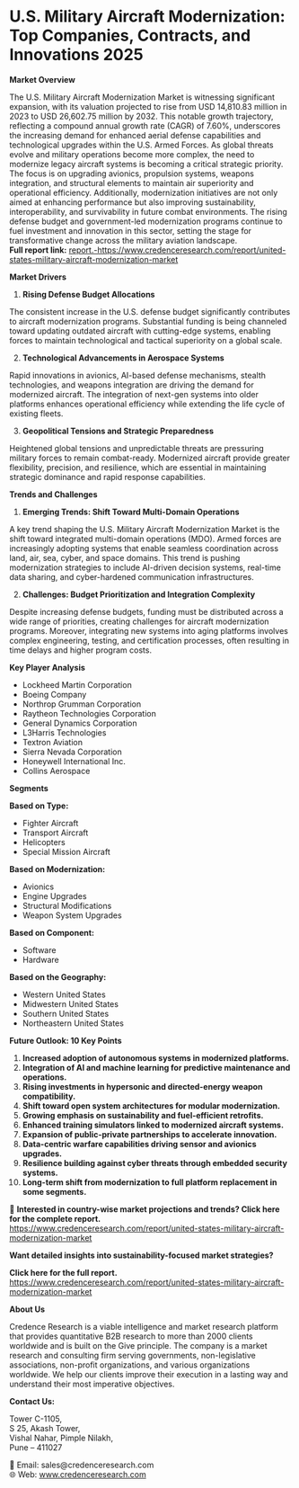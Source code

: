 # U.S. Military Aircraft Modernization: Top Companies, Contracts, and Innovations 2025


<p><strong>Market Overview</strong></p>
<p>The U.S. Military Aircraft Modernization Market is witnessing significant expansion, with its valuation projected to rise from USD 14,810.83 million in 2023 to USD 26,602.75 million by 2032. This notable growth trajectory, reflecting a compound annual growth rate (CAGR) of 7.60%, underscores the increasing demand for enhanced aerial defense capabilities and technological upgrades within the U.S. Armed Forces. As global threats evolve and military operations become more complex, the need to modernize legacy aircraft systems is becoming a critical strategic priority. The focus is on upgrading avionics, propulsion systems, weapons integration, and structural elements to maintain air superiority and operational efficiency. Additionally, modernization initiatives are not only aimed at enhancing performance but also improving sustainability, interoperability, and survivability in future combat environments. The rising defense budget and government-led modernization programs continue to fuel investment and innovation in this sector, setting the stage for transformative change across the military aviation landscape.<br /> <strong>Full report link:</strong> <a href="https://www.credenceresearch.com/report/united-states-military-aircraft-modernization-market">report.-https://www.credenceresearch.com/report/united-states-military-aircraft-modernization-market</a></p>
<p><strong>Market Drivers</strong></p>
<ol>
<li><strong> Rising Defense Budget Allocations</strong></li>
</ol>
<p>The consistent increase in the U.S. defense budget significantly contributes to aircraft modernization programs. Substantial funding is being channeled toward updating outdated aircraft with cutting-edge systems, enabling forces to maintain technological and tactical superiority on a global scale.</p>
<ol start="2">
<li><strong> Technological Advancements in Aerospace Systems</strong></li>
</ol>
<p>Rapid innovations in avionics, AI-based defense mechanisms, stealth technologies, and weapons integration are driving the demand for modernized aircraft. The integration of next-gen systems into older platforms enhances operational efficiency while extending the life cycle of existing fleets.</p>
<ol start="3">
<li><strong> Geopolitical Tensions and Strategic Preparedness</strong></li>
</ol>
<p>Heightened global tensions and unpredictable threats are pressuring military forces to remain combat-ready. Modernized aircraft provide greater flexibility, precision, and resilience, which are essential in maintaining strategic dominance and rapid response capabilities.</p>
<p><strong>Trends and Challenges</strong></p>
<ol>
<li><strong> Emerging Trends: Shift Toward Multi-Domain Operations</strong></li>
</ol>
<p>A key trend shaping the U.S. Military Aircraft Modernization Market is the shift toward integrated multi-domain operations (MDO). Armed forces are increasingly adopting systems that enable seamless coordination across land, air, sea, cyber, and space domains. This trend is pushing modernization strategies to include AI-driven decision systems, real-time data sharing, and cyber-hardened communication infrastructures.</p>
<ol start="2">
<li><strong> Challenges: Budget Prioritization and Integration Complexity</strong></li>
</ol>
<p>Despite increasing defense budgets, funding must be distributed across a wide range of priorities, creating challenges for aircraft modernization programs. Moreover, integrating new systems into aging platforms involves complex engineering, testing, and certification processes, often resulting in time delays and higher program costs.</p>
<p><strong>Key Player Analysis</strong></p>
<ul>
<li>Lockheed Martin Corporation</li>
<li>Boeing Company</li>
<li>Northrop Grumman Corporation</li>
<li>Raytheon Technologies Corporation</li>
<li>General Dynamics Corporation</li>
<li>L3Harris Technologies</li>
<li>Textron Aviation</li>
<li>Sierra Nevada Corporation</li>
<li>Honeywell International Inc.</li>
<li>Collins Aerospace</li>
</ul>
<p><strong>Segments</strong></p>
<p><strong>Based on Type:</strong></p>
<ul>
<li>Fighter Aircraft</li>
<li>Transport Aircraft</li>
<li>Helicopters</li>
<li>Special Mission Aircraft</li>
</ul>
<p><strong>Based on Modernization:</strong></p>
<ul>
<li>Avionics</li>
<li>Engine Upgrades</li>
<li>Structural Modifications</li>
<li>Weapon System Upgrades</li>
</ul>
<p><strong>Based on Component:</strong></p>
<ul>
<li>Software</li>
<li>Hardware</li>
</ul>
<p><strong>Based on the Geography:</strong></p>
<ul>
<li>Western United States</li>
<li>Midwestern United States</li>
<li>Southern United States</li>
<li>Northeastern United States</li>
</ul>
<p><strong>Future Outlook: 10 Key Points</strong></p>
<ol>
<li><strong>Increased adoption of autonomous systems in modernized platforms.</strong></li>
<li><strong>Integration of AI and machine learning for predictive maintenance and operations.</strong></li>
<li><strong>Rising investments in hypersonic and directed-energy weapon compatibility.</strong></li>
<li><strong>Shift toward open system architectures for modular modernization.</strong></li>
<li><strong>Growing emphasis on sustainability and fuel-efficient retrofits.</strong></li>
<li><strong>Enhanced training simulators linked to modernized aircraft systems.</strong></li>
<li><strong>Expansion of public-private partnerships to accelerate innovation.</strong></li>
<li><strong>Data-centric warfare capabilities driving sensor and avionics upgrades.</strong></li>
<li><strong>Resilience building against cyber threats through embedded security systems.</strong></li>
<li><strong>Long-term shift from modernization to full platform replacement in some segments.</strong></li>
</ol>
<p>📌 <strong>Interested in country-wise market projections and trends? Click here for the complete report.</strong><br /> <a href="https://www.credenceresearch.com/report/united-states-military-aircraft-modernization-market">https://www.credenceresearch.com/report/united-states-military-aircraft-modernization-market</a></p>
<p><strong>Want detailed insights into sustainability-focused market strategies?</strong></p>
<p><strong>Click here for the full report.</strong><br /> <a href="https://www.credenceresearch.com/report/united-states-military-aircraft-modernization-market">https://www.credenceresearch.com/report/united-states-military-aircraft-modernization-market</a></p>
<p><strong>About Us</strong></p>
<p>Credence Research is a viable intelligence and market research platform that provides quantitative B2B research to more than 2000 clients worldwide and is built on the Give principle. The company is a market research and consulting firm serving governments, non-legislative associations, non-profit organizations, and various organizations worldwide. We help our clients improve their execution in a lasting way and understand their most imperative objectives.</p>
<p><strong>Contact Us:</strong></p>
<p>Tower C-1105,<br /> S 25, Akash Tower,<br /> Vishal Nahar, Pimple Nilakh,<br /> Pune &ndash; 411027</p>
<p>📧 Email: sales@credenceresearch.com<br /> 🌐 Web: <a href="https://www.credenceresearch.com">www.credenceresearch.com</a></p>
